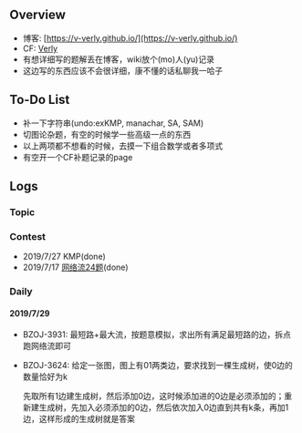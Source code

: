 ## Overview

- 博客: [https://v-verly.github.io/](https://v-verly.github.io/)
- CF: [Verly](https://codeforces.com/profile/Verly)
- 有想详细写的题解丢在博客，wiki放个(mo)人(yu)记录
- 这边写的东西应该不会很详细，康不懂的话私聊我一哈子

## To-Do List

- 补一下字符串(undo:exKMP, manachar, SA, SAM)
- 切图论杂题，有空的时候学一些高级一点的东西
- 以上两项都不想看的时候，去摸一下组合数学或者多项式
- 有空开一个CF补题记录的page

## Logs

### Topic



### Contest

- 2019/7/27 KMP(done)
- 2019/7/17 [网络流24题](../Verly/智力康复专题/网络流24题)(done)

### Daily

#### 2019/7/29

- BZOJ-3931: 最短路+最大流，按题意模拟，求出所有满足最短路的边，拆点跑网络流即可

- BZOJ-3624: 给定一张图，图上有01两类边，要求找到一棵生成树，使0边的数量恰好为k

	先取所有1边建生成树，然后添加0边，这时候添加进的0边是必须添加的；重新建生成树，先加入必须添加的0边，然后依次加入0边直到共有k条，再加1边，这样形成的生成树就是答案


